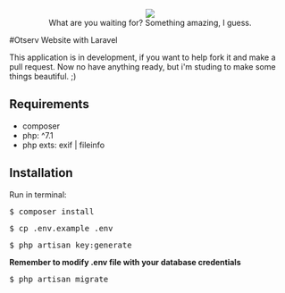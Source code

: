 

<p align="center">
<img src="http://goo.gl/QqcXqW"><br>
What are you waiting for? Something amazing, I guess.
</p>

#Otserv Website with Laravel

This application is in development, if you want to help fork it and make a pull request.
Now no have anything ready, but i'm studing to make some things beautiful. ;)

## Requirements
+ composer
+ php: ^7.1 
+ php exts: exif | fileinfo

## Installation

Run in terminal:


<kbd>$ composer install</kbd>

<kbd>$ cp .env.example .env</kbd>

<kbd>$ php artisan key:generate</kbd>


**Remember to modify .env file with your database credentials**

<kbd>$ php artisan migrate</kbd>
